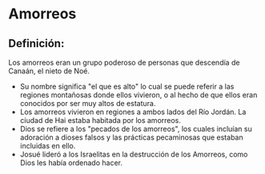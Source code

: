 # Amorreos

## Definición: 

Los amorreos eran un grupo poderoso de personas que descendía de Canaán, el nieto de Noé.

* Su nombre significa "el que es alto" lo cual se puede referir a las regiones montañosas donde ellos vivieron, o al hecho de que ellos eran conocidos por ser muy altos de estatura.
* Los amorreos vivieron en regiones a ambos lados del Río Jordán. La ciudad de Hai estaba habitada por los amorreos.
* Dios se refiere a los "pecados de los amorreos", los cuales incluían su adoración a dioses falsos y las prácticas pecaminosas que estaban incluidas en ello.
* Josué lideró a los Israelitas en la destrucción de los Amorreos, como Dios les había ordenado hacer.

